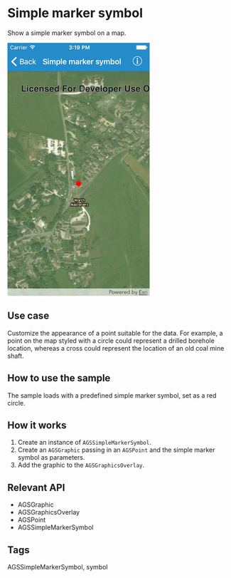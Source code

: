 # Simple marker symbol

Show a simple marker symbol on a map.

![Image of simple marker symbol](simple-marker-symbol.png)

## Use case

Customize the appearance of a point suitable for the data. For example, a point on the map styled with a circle could represent a drilled borehole location, whereas a cross could represent the location of an old coal mine shaft.

## How to use the sample

The sample loads with a predefined simple marker symbol, set as a red circle.

## How it works

1. Create an instance of `AGSSimpleMarkerSymbol`.
2. Create an `AGSGraphic` passing in an `AGSPoint` and the simple marker symbol as parameters.
3. Add the graphic to the `AGSGraphicsOverlay`.

## Relevant API

* AGSGraphic
* AGSGraphicsOverlay
* AGSPoint
* AGSSimpleMarkerSymbol

## Tags

AGSSimpleMarkerSymbol, symbol
